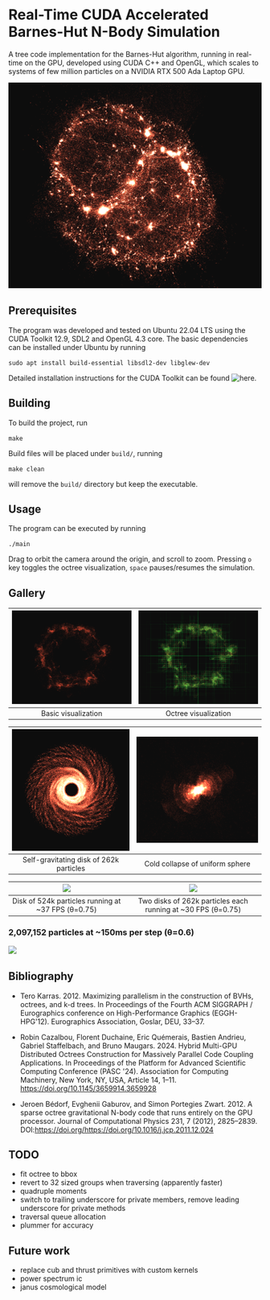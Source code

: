 # Real-Time CUDA Accelerated Barnes-Hut N-Body Simulation

A tree code implementation for the Barnes-Hut algorithm, running in real-time on the GPU, developed using CUDA C++ and OpenGL, which scales to systems of few million particles on a NVIDIA RTX 500 Ada Laptop GPU.

![](1mln-clusters.png)

## Prerequisites

The program was developed and tested on Ubuntu 22.04 LTS using the CUDA Toolkit 12.9, SDL2 and OpenGL 4.3 core.
The basic dependencies can be installed under Ubuntu by running
```
sudo apt install build-essential libsdl2-dev libglew-dev
```

Detailed installation instructions for the CUDA Toolkit can be found ![here](https://developer.nvidia.com/cuda-downloads).

## Building

To build the project, run
```
make
```
Build files will be placed under `build/`, running
```
make clean
```
will remove the `build/` directory but keep the executable.

## Usage

The program can be executed by running
```
./main
```

Drag to orbit the camera around the origin, and scroll to zoom. Pressing `o` key toggles the octree visualization, `space` pauses/resumes the simulation.

## Gallery

| ![](spinning.png) |  ![](spinning-octree.png) |
|:--------:|:-------:|
| Basic visualization | Octree visualization |

| ![](disk.png) |  ![](shell-galaxy.png) |
|:--------:|:-------:|
| Self-gravitating disk of 262k particles | Cold collapse of uniform sphere |

| ![](disk.gif) |  ![](2disks.gif) |
|:--------:|:-------:|
| Disk of 524k particles running at ~37 FPS (θ=0.75) | Two disks of 262k particles each running at ~30 FPS (θ=0.75) |

### 2,097,152 particles at ~150ms per step (θ=0.6)

![](2mln-explosion.gif)

## Bibliography

- Tero Karras. 2012. Maximizing parallelism in the construction of BVHs, octrees, and k-d trees. In Proceedings of the Fourth ACM SIGGRAPH / Eurographics conference on High-Performance Graphics (EGGH-HPG'12). Eurographics Association, Goslar, DEU, 33–37.

- Robin Cazalbou, Florent Duchaine, Eric Quémerais, Bastien Andrieu, Gabriel Staffelbach, and Bruno Maugars. 2024. Hybrid Multi-GPU Distributed Octrees Construction for Massively Parallel Code Coupling Applications. In Proceedings of the Platform for Advanced Scientific Computing Conference (PASC '24). Association for Computing Machinery, New York, NY, USA, Article 14, 1–11. https://doi.org/10.1145/3659914.3659928

- Jeroen Bédorf, Evghenii Gaburov, and Simon Portegies Zwart. 2012. A sparse octree gravitational N-body code that runs entirely on the GPU processor. Journal of Computational Physics 231, 7 (2012), 2825–2839. DOI:https://doi.org/https://doi.org/10.1016/j.jcp.2011.12.024



## TODO

- fit octree to bbox
- revert to 32 sized groups when traversing (apparently faster)
- quadruple moments
- switch to trailing underscore for private members, remove leading underscore for private methods
- traversal queue allocation
- plummer for accuracy

## Future work

- replace cub and thrust primitives with custom kernels
- power spectrum ic
- janus cosmological model



